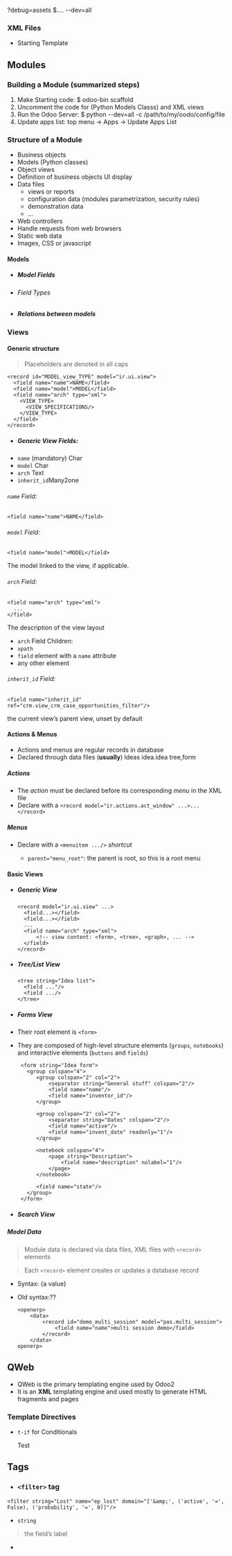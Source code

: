 ?debug=assets
$.... --dev=all
### XML Files
* Starting Template
      <?xml version="1.0" encoding="UTF-8"?>
      <odoo>
        <!-- Your code goes here -->
      </odoo>


## Modules
### Building a Module (summarized steps)
1. Make Starting code:
       $ odoo-bin scaffold <module name> <where to put it>
2. Uncomment the code for (Python Models Classs) and XML views
3. Run the Odoo Server:
       $ python --dev=all -c /path/to/my/oodo/config/file
4. Update apps list: top menu -> Apps -> Update Apps List

### Structure of a Module
* Business objects
 * Models (Python classes)
* Object views
 * Definition of business objects UI display
* Data files
  * views or reports
  * configuration data (modules parametrization, security rules)
  * demonstration data
  * ...
* Web controllers
 * Handle requests from web browsers
* Static web data
 * Images, CSS or javascript

#### Models
* ##### Model Fields
 * ###### Field Types
* ##### Relations between models

### Views
#### Generic structure
>Placeholders are denoted in all caps

    <record id="MODEL_view_TYPE" model="ir.ui.view">
      <field name="name">NAME</field>
      <field name="model">MODEL</field>
      <field name="arch" type="xml">
        <VIEW_TYPE>
          <VIEW_SPECIFICATIONS/>
        </VIEW_TYPE>
      </field>
    </record>
* ##### Generic View Fields:
 * `name` (mandatory) Char
 * `model` Char
 * `arch` Text
 * `inherit_id`Many2one

###### `name` Field:
    <field name="name">NAME</field>
###### `model` Field:
    <field name="model">MODEL</field>
The model linked to the view, if applicable.
###### `arch` Field:
    <field name="arch" type="xml">
      ...
    </field>
The description of the view layout

  * `arch` Field Children:
   * `xpath`
           <xpath expr="page[@name='pg']/group[@name='gp']/field" position="inside">
            <field name="description"/>
          </xpath>
   * `field` element with a `name` attribute
          <field name="res_id" position="after"/>
   * any other element
          <div name="name" position="replace">
            <div name="name2">
              <field name="name2"/>
            </div>
          </div>

###### `inherit_id` Field:
    <field name="inherit_id" ref="crm.view_crm_case_opportunities_filter"/>
the current view’s parent view, unset by default


#### Actions & Menus
* Actions and menus are regular records in database
* Declared through data files (__usually__)
      <record model="ir.actions.act_window" id="action_list_ideas">
          <field name="name">Ideas</field>
          <field name="res_model">idea.idea</field>
          <field name="view_mode">tree,form</field>
      </record>
      <menuitem id="menu_ideas" parent="menu_root" name="Ideas" sequence="10"
                action="action_list_ideas"/>

##### Actions
* The _action_ must be declared before its corresponding _menu_ in the XML file
* Declare with a `<record model="ir.actions.act_window" ...>...</record>`

##### Menus
* Declare with a `<menuitem .../>` _shortcut_
      <menuitem id="menu_ideas" parent="menu_root" name="Ideas" sequence="10"
        action="action_list_ideas"/>
  * `parent="menu_root"`: the parent is root, so this is a root menu

#### Basic Views
* ##### Generic View
      <record model="ir.ui.view" ...>
        <field...></field>
        <field...></field>
        ...
        <field name="arch" type="xml">
            <!-- view content: <form>, <tree>, <graph>, ... -->
        </field>
      </record>

* ##### Tree/List View
      <tree string="Idea list">
        <field ..."/>
        <field .../>
      </tree>
* ##### Forms View
 * Their root element is `<form>`
 * They are composed of high-level structure elements (`groups`, `notebooks`) and interactive elements (`buttons` and `fields`)

        <form string="Idea form">
          <group colspan="4">
             <group colspan="2" col="2">
                 <separator string="General stuff" colspan="2"/>
                 <field name="name"/>
                 <field name="inventor_id"/>
             </group>

             <group colspan="2" col="2">
                 <separator string="Dates" colspan="2"/>
                 <field name="active"/>
                 <field name="invent_date" readonly="1"/>
             </group>

             <notebook colspan="4">
                 <page string="Description">
                     <field name="description" nolabel="1"/>
                 </page>
             </notebook>

             <field name="state"/>
          </group>
        </form>


* ##### Search View

##### Model Data
>Module data is declared via data files, XML files with `<record>` elements

>Each `<record>` element creates or updates a database record

* Syntax:
      <odoo>
          <record model="{model name}" id="{record identifier}">
              <field name="{a field name}">{a value}</field>
          </record>
      </odoo>

* Old syntax:??

      <openerp>
          <data>
              <record id="demo_multi_session" model="pos.multi_session">
                  <field name="name">multi session demo</field>
              </record>
          </data>
      openerp>


## QWeb
* QWeb is the primary templating engine used by Odoo2
* It is an **XML** templating engine and used mostly to generate HTML fragments and pages

### Template Directives
* `t-if` for Conditionals
      <t t-if="condition">
          <p>Test</p>
      </t>



## Tags
* ### `<filter>` tag
`<filter string="Lost" name="ep_lost" domain="['&amp;', ('active', '=', False), ('probability', '=', 0)]"/>`

 * `string`
  >the field’s label
 *

